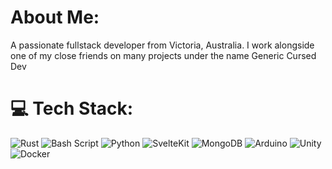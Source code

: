 # About Me:
A passionate fullstack developer from Victoria, Australia. I work alongside one of my close friends on many projects under the name Generic Cursed Dev


# 💻 Tech Stack:
![Rust](https://img.shields.io/badge/rust-%23000000.svg?style=for-the-badge&logo=rust&logoColor=white) ![Bash Script](https://img.shields.io/badge/bash_script-%23121011.svg?style=for-the-badge&logo=gnu-bash&logoColor=white) ![Python](https://img.shields.io/badge/python-3670A0?style=for-the-badge&logo=python&logoColor=ffdd54) ![SvelteKit](https://img.shields.io/badge/sveltekit-%23ff3e00.svg?style=for-the-badge&logo=svelte&logoColor=white) ![MongoDB](https://img.shields.io/badge/MongoDB-%234ea94b.svg?style=for-the-badge&logo=mongodb&logoColor=white) ![Arduino](https://img.shields.io/badge/-Arduino-00979D?style=for-the-badge&logo=Arduino&logoColor=white) ![Unity](https://img.shields.io/badge/unity-%23000000.svg?style=for-the-badge&logo=unity&logoColor=white)![Docker](https://img.shields.io/badge/docker-%230db7ed.svg?style=for-the-badge&logo=docker&logoColor=white)
